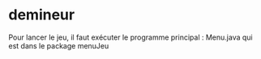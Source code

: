 # demineur

Pour lancer le jeu, il faut exécuter le programme principal : Menu.java qui est dans le package menuJeu
